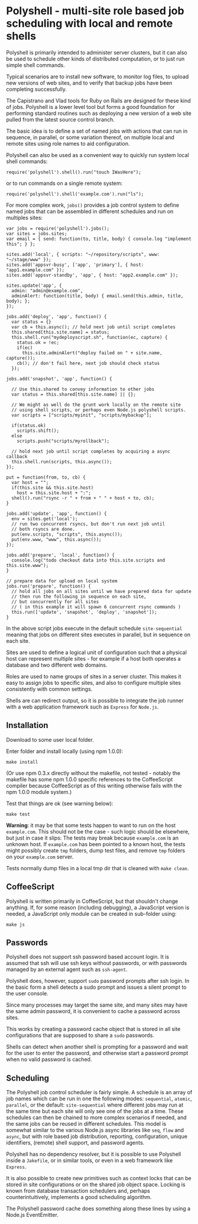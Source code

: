 # Polyshell - multi-site role based job scheduling with local and remote shells

Polyshell is primarily intended to administer server clusters, but it
can also be used to schedule other kinds of distributed computation, or
to just run simple shell commands.

Typical scenarios are to install new software, to monitor log files, to upload
new versions of web sites, and to verify that backup jobs have been completing
successfully.

The Capistrano and Vlad tools for Ruby on Rails are designed for these kind of
jobs. Polyshell is a lower level tool but forms a good foundation for performing
standard routines such as deploying a new version of a web site pulled from
the latest source control branch.

The basic idea is to define a set of named jobs with actions that can run
in sequence, in parallel, or some variation thereof, on multiple local and
remote sites using role names to aid configuration.

Polyshell can also be used as a convenient way to quickly run system
local shell commands:

    require('polyshell').shell().run("touch IWasHere");

or to run commands on a single remote system:

    require('polyshell').shell('example.com').run("ls");

For more complex work, `jobs()` provides a job control
system to define named jobs that can be assembled in different schedules
and run on multiples sites:

    var jobs = require('polyshell').jobs();
    var sites = jobs.sites;
    var email = { send: function(to, title, body) { console.log "implement this"; } };
    
    sites.add('local', { scripts: "~/repository/scripts", www: "~/stage/www" });
    sites.add('appsvr-busy', ['app', 'primary'], { host: "app1.example.com" });
    sites.add('appsvr-standby', 'app', { host: "app2.example.com" });
    
    sites.update('app', {
      admin: "admin@example.com",
      adminAlert: function(title, body) { email.send(this.admin, title, body); };
    });
    
    jobs.add('deploy', 'app', function() {
      var status = {}
      var cb = this.async(); // hold next job until script completes
      this.shared[this.site.name] = status;
      this.shell.run("mydeployscript.sh", function(ec, capture) {
        status.ok = !ec;
        if(ec)
          this.site.adminAlert("deploy failed on " + site.name, capture());
        cb(); // don't fail here, next job should check status
      });
    
    jobs.add('snapshot', 'app', function() {
      
      // Use this.shared to convey information to other jobs
      var status = this.shared[this.site.name] || {};
      
      // We might as well do the grunt work locally on the remote site
      // using shell scripts, or perhaps even Node.js polyshell scripts.
      var scripts = ["scripts/myinit", "scripts/mybackup"];
      
      if(status.ok)
        scripts.shift();
      else
        scripts.push("scripts/myrollback");
        
      // hold next job until script completes by acquiring a async callback
      this.shell.run(scripts, this.async());
    });
    
    put = function(from, to, cb) {
      var host = "";
      if(this.site && this.site.host)
        host = this.site.host + ":";
      shell().run("rsync -r " + from + " " + host + to, cb);
    }
    
    jobs.add('update', 'app', function() {
      env = sites.get('local');
      // run two concurrent rsyncs, but don't run next job until
      // both rsyncs are done.
      put(env.scripts, "scripts", this.async());
      put(env.www, "www", this.async());
    });
    
    jobs.add('prepare', 'local', function() {
      console.log("todo checkout data into this.site.scripts and this.site.www");
    }
    
    // prepare data for upload on local system
    jobs.run('prepare', function() {
      // hold all jobs on all sites until we have prepared data for update
      // then run the following in sequence on each site,
      // but concurrently for all sites
      // ( in this example it will spawn 6 concurrent rsync commands )
      this.run(['update', 'snapshot', 'deploy', 'snapshot']);
    }

In the above script jobs execute in the default schedule
`site-sequential` meaning that jobs on different sites executes in
parallel, but in sequence on each site.

Sites are used to define a logical unit of configuration such that a
physical host can represent multiple sites - for example if a host
both operates a database and two different web domains.

Roles are used to name groups of sites in a server cluster. This makes
it easy to assign jobs to specific sites, and also to configure
multiple sites consistently with common settings.

Shells are can redirect output, so it is possible to integrate the job
runner with a web application framework such as `Express` for `Node.js`.

## Installation

Download to some user local folder.

Enter folder and install locally (using npm 1.0.0):

    make install

(Or use npm 0.3.x directly without the makefile, not tested - notably the makefile has
some npm 1.0.0 specific references to the CoffeeScript compiler because CoffeeScript
as of this writing otherwise fails with the npm 1.0.0 module system.)

Test that things are ok (see warning below):

    make test

**Warning**: it may be that some tests happen to want to run on the host
`example.com`. This should not be the case - such logic should be elsewhere,
but just in case it slips: The tests may break because `example.com`
is an unknown host. If `example.com` has been pointed to a known host, the tests
might possibly create `tmp` folders, dump test files, and remove `tmp` folders on
your `example.com` server.

Tests normally dump files in a local tmp dir that is cleaned with `make clean`.

## CoffeeScript

Polyshell is written primarily in CoffeeScript, but that shouldn't change anything.
If, for some reason (including debugging), a JavaScript version is needed,
a JavaScript only module can be created in sub-folder using:

    make js

## Passwords

Polyshell does not support ssh password based account login. It is assumed that ssh
will use ssh keys without passwords, or with passwords managed by an external
agent such as `ssh-agent`.

Polyshell does, however, support `sudo` password prompts after ssh login. In the
basic form a shell detects a sudo prompt and issues a silent prompt to the
user console.

Since many processes may target the same site, and many sites may have the
same admin password, it is convenient to cache a password across sites.

This works by creating a password cache object that is stored in all site
configurations that are supposed to share a `sudo` passwords.

Shells can detect when another shell is prompting for a password and wait for
the user to enter the password, and otherwise start a password prompt when no
valid password is cached.

## Scheduling

The Polyshell job control scheduler is fairly simple. A schedule is an
array of job names which can be run in one the following modes:
`sequential`, `atomic`, `parallel`, or the default: `site-sequential`
where different jobs may run at the same time but each site will only
see one of the jobs at a time. These schedules can then be chained to
more complex scenarios if needed, and the same jobs can be reused in
different schedules. This model is somewhat similar to the various
Node.js async libraries like `seq`, `flow` and `async`, but with
role based job distribution, reporting, configuration, unique
identifiers, (remote) shell support, and password agents.

Polyshell has no dependency resolver, but it is possible to use
Polyshell inside a `Jakefile`, or in similar tools, or even in a
web framework like `Express`.

It is also possible to create new primitives such as context locks
that can be stored in site configurations or on the shared job object
space. Locking is known from database transaction schedulers and,
perhaps counterintuitively, implements a good scheduling algorithm.

The Polyshell password cache does something along these lines by using
a Node.js EventEmitter.
